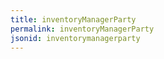 ```yaml
---
title: inventoryManagerParty
permalink: inventoryManagerParty
jsonid: inventorymanagerparty
---
```

